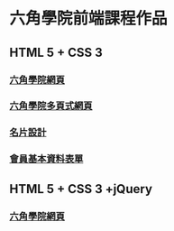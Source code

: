 <h1>六角學院前端課程作品</h1>

<h2>HTML 5 + CSS 3</h2>

<h3><a href="https://williamhsieh615.github.io/Front-end/HTML and CSS/Project1/index.html" target="_blank">六角學院網頁</a></h3>
<h3><a href="https://williamhsieh615.github.io/Front-end/HTML and CSS/Project2/index.html" target="_blank">六角學院多頁式網頁</a></h3>
<h3><a href="https://williamhsieh615.github.io/Front-end/HTML and CSS/Project3/index.html" target="_blank">名片設計</a></h3>
<h3><a href="https://williamhsieh615.github.io/Front-end/HTML and CSS/Project4/index.html" target="_blank">會員基本資料表單</a></h3>

<h2>HTML 5 + CSS 3 +jQuery</h2>

<h3><a href="https://williamhsieh615.github.io/Front-end/HTML and CSS and jQuery/Project1/index.html" target="_blank">六角學院網頁</a></h3>
